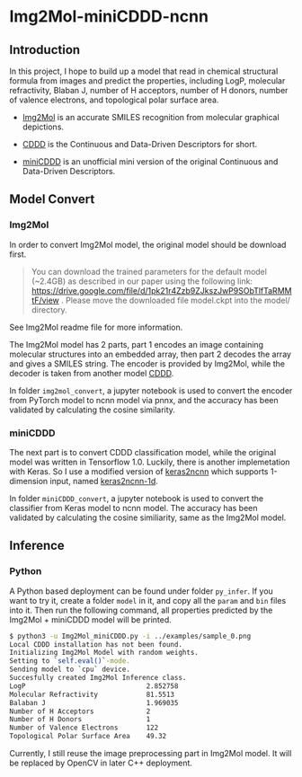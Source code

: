 # Img2Mol-miniCDDD-ncnn

## Introduction

In this project, I hope to build up a model that read in chemical structural
formula from images and predict the properties, including LogP, molecular
refractivity, Blaban J, number of H acceptors, number of H donors, number of
valence electrons, and topological polar surface area.

- [Img2Mol](https://github.com/bayer-science-for-a-better-life/Img2Mol) is an
accurate SMILES recognition from molecular graphical depictions.

- [CDDD](https://https://github.com/jrwnter/cddd) is the Continuous and
Data-Driven Descriptors for short.

- [miniCDDD](https://github.com/lianghsun/miniCDDD) is an unofficial mini version
of the original Continuous and Data-Driven Descriptors.

## Model Convert

### Img2Mol

In order to convert Img2Mol model, the original model should be download first.

> You can download the trained parameters for the default model (~2.4GB) as
> described in our paper using the following link:
> https://drive.google.com/file/d/1pk21r4Zzb9ZJkszJwP9SObTlfTaRMMtF/view .
> Please move the downloaded file model.ckpt into the model/ directory.

See Img2Mol readme file for more information.

The Img2Mol model has 2 parts, part 1 encodes an image containing molecular
structures into an embedded array, then part 2 decodes the array and gives
a SMILES string. The encoder is provided by Img2Mol, while the decoder is taken
from another model [CDDD](https://github.com/jrwnter/cddd).

In folder `img2mol_convert`, a jupyter notebook is used to convert the encoder
from PyTorch model to ncnn model via pnnx, and the accuracy has been validated
by calculating the cosine similarity.

### miniCDDD

The next part is to convert CDDD classification model, while the original model
was written in Tensorflow 1.0. Luckily, there is another implemetation with
Keras. So I use a modified version of
[keras2ncnn](https://github.com/MarsTechHAN/keras2ncnn) which supports
1-dimension input, named
[keras2ncnn-1d](https://github.com/mizu-bai/keras2ncnn-1d).

In folder `miniCDDD_convert`, a jupyter notebook is used to convert the
classifier from Keras model to ncnn model. The accuracy has been validated by
calculating the cosine similiarity, same as the Img2Mol model.

## Inference

### Python

A Python based deployment can be found under folder `py_infer`. If you want to
try it, create a folder `model` in it, and copy all the `param` and `bin` files
into it. Then run the following command, all properties predicted by the
Img2Mol + miniCDDD model will be printed.

```bash
$ python3 -u Img2Mol_miniCDDD.py -i ../examples/sample_0.png
Local CDDD installation has not been found.
Initializing Img2Mol Model with random weights.
Setting to `self.eval()`-mode.
Sending model to `cpu` device.
Succesfully created Img2Mol Inference class.
LogP                              2.852758
Molecular Refractivity            81.5513
Balaban J                         1.969035
Number of H Acceptors             2
Number of H Donors                1
Number of Valence Electrons       122
Topological Polar Surface Area    49.32
```

Currently, I still reuse the image preprocessing part in Img2Mol model. It will
be replaced by OpenCV in later C++ deployment.
